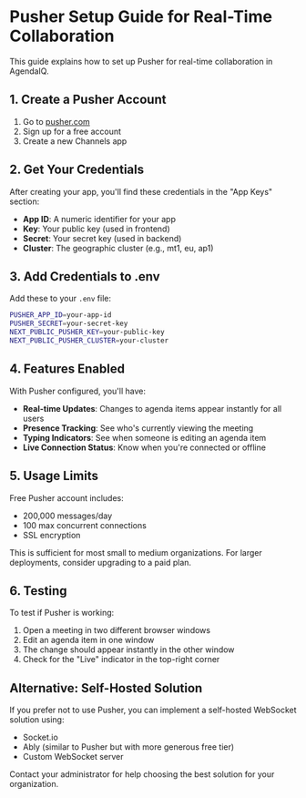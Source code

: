 # Pusher Setup Guide for Real-Time Collaboration

This guide explains how to set up Pusher for real-time collaboration in AgendaIQ.

## 1. Create a Pusher Account

1. Go to [pusher.com](https://pusher.com)
2. Sign up for a free account
3. Create a new Channels app

## 2. Get Your Credentials

After creating your app, you'll find these credentials in the "App Keys" section:

- **App ID**: A numeric identifier for your app
- **Key**: Your public key (used in frontend)
- **Secret**: Your secret key (used in backend)
- **Cluster**: The geographic cluster (e.g., mt1, eu, ap1)

## 3. Add Credentials to .env

Add these to your `.env` file:

```bash
PUSHER_APP_ID=your-app-id
PUSHER_SECRET=your-secret-key
NEXT_PUBLIC_PUSHER_KEY=your-public-key
NEXT_PUBLIC_PUSHER_CLUSTER=your-cluster
```

## 4. Features Enabled

With Pusher configured, you'll have:

- **Real-time Updates**: Changes to agenda items appear instantly for all users
- **Presence Tracking**: See who's currently viewing the meeting
- **Typing Indicators**: See when someone is editing an agenda item
- **Live Connection Status**: Know when you're connected or offline

## 5. Usage Limits

Free Pusher account includes:
- 200,000 messages/day
- 100 max concurrent connections
- SSL encryption

This is sufficient for most small to medium organizations. For larger deployments, consider upgrading to a paid plan.

## 6. Testing

To test if Pusher is working:

1. Open a meeting in two different browser windows
2. Edit an agenda item in one window
3. The change should appear instantly in the other window
4. Check for the "Live" indicator in the top-right corner

## Alternative: Self-Hosted Solution

If you prefer not to use Pusher, you can implement a self-hosted WebSocket solution using:
- Socket.io
- Ably (similar to Pusher but with more generous free tier)
- Custom WebSocket server

Contact your administrator for help choosing the best solution for your organization.